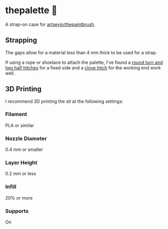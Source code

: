 # thepalette 🎨

A strap-on case for [artseyio/thepaintbrush](https://github.com/artseyio/thepaintbrush).

## Strapping
The gaps allow for a material less than 4 mm thick to be used for a strap.

If using a rope or shoelace to attach the palette, I've found a [round turn and two half hitches](https://www.animatedknots.com/round-turn-two-half-hitches-knot) for a fixed side and a [clove hitch](https://www.animatedknots.com/clove-hitch-knot-half-hitches) for the working end work well.

## 3D Printing
I recommend 3D printing the stl at the following settings:
### Filament
PLA or similar
### Nozzle Diameter
0.4 mm or smaller
### Layer Height
0.2 mm or less
### Infill
20% or more
### Supports
On
